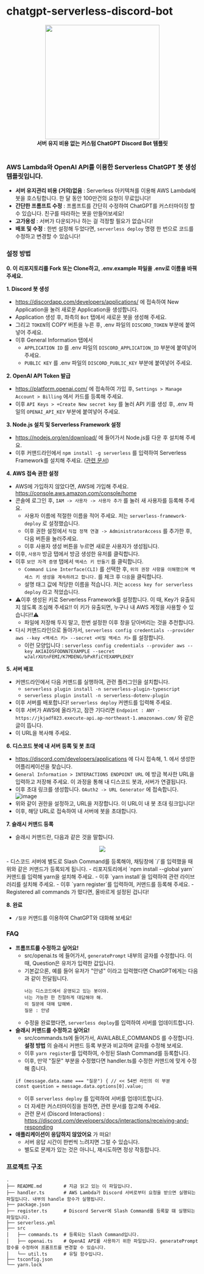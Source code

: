 # chatgpt-serverless-discord-bot

<p align="center">
  <img src="https://user-images.githubusercontent.com/31124212/222870304-b45c1a34-6d9d-4971-b13e-987818d6b6eb.png" width="300" height="300">
  <br>
  <strong>서버 유지 비용 없는 커스텀 ChatGPT Discord Bot 템플릿</strong>
  <br>
  <br>
</p>




### AWS Lambda와 OpenAI API를 이용한 Serverless ChatGPT 봇 생성 템플릿입니다.

- **서버 유지관리 비용 (거의)없음** : Serverless 아키텍쳐를 이용해 AWS Lambda에 봇을 호스팅합니다. 한 달 동안 100만건의 요청이 무료입니다! 
- **간단한 프롬프트 수정** : 프롬프트를 간단히 수정하여 ChatGPT를 커스터마이징 할 수 있습니다. 친구를 따라하는 봇을 만들어보세요!
- **고가용성** : 서버가 다운되거나 하는 걸 걱정할 필요가 없습니다!
- **배포 및 수정** : 한번 설정해 두었다면, `serverless deploy` 명령 한 번으로 코드를 수정하고 변경할 수 있습니다!


### 설정 방법

**0. 이 리포지토리를 Fork 또는 Clone하고, .env.example 파일을 .env로 이름을 바꿔 주세요.**

**1. Discord 봇 생성**

- https://discordapp.com/developers/applications/ 에 접속하여 New Application을 눌러 새로운 Application을 생성합니다.
- Application 생성 후, 좌측의 `Bot` 탭에서 새로운 봇을 생성해 주세요.
- 그리고 `TOKEN`의 COPY 버튼을 누른 후, .env 파일의 `DISCORD_TOKEN` 부분에 붙여넣어 주세요.
- 이후 General Information 탭에서
   - `APPLICATION ID` 를 .env 파일의 `DISCORD_APPLICATION_ID` 부분에 붙여넣어 주세요.
   - `PUBLIC KEY` 를 .env 파일의 `DISCORD_PUBLIC_KEY` 부분에 붙여넣어 주세요.

**2. OpenAI API Token 발급**

- https://platform.openai.com/ 에 접속하여 가입 후, `Settings > Manage Account > Billing` 에서 카드를 등록해 주세요.
- 이후 `API Keys > +Create New secret key` 를 눌러 API 키를 생성 후, .env 파일의 `OPENAI_API_KEY` 부분에 붙여넣어 주세요.

**3. Node.js 설치 및 Serverless Framework 설정**

- https://nodejs.org/en/download/ 에 들어가서 Node.js를 다운 후 설치해 주세요.
- 이후 커맨드라인에서 `npm install -g serverless` 를 입력하여 Serverless Framework를 설치해 주세요. ([관련 문서](https://www.serverless.com/framework/docs/getting-started))

**4. AWS 접속 권한 설정**

- AWS에 가입하지 않았다면, AWS에 가입해 주세요. https://console.aws.amazon.com/console/home
- 콘솔에 로그인 후, `IAM -> 사용자 -> 사용자 추가` 를 눌러 새 사용자를 등록해 주세요.
  - 사용자 이름에 적절한 이름을 적어 주세요. 저는 `serverless-framework-deploy` 로 설정했습니다.
  - 이후 권한 설정에서 `직접 정책 연결 -> AdministratorAccess` 를 추가한 후, 다음 버튼을 눌러주세요.
  - 이후 사용자 생성 버튼을 누르면 새로운 사용자가 생성됩니다.
- 이후, `사용자` 방금 탭에서 방금 생성한 유저를 클릭합니다.
- 이후 `보안 자격 증명` 탭에서 `액세스 키 만들기` 를 클릭합니다.
  - `Command Line Interface(CLI)` 를 선택한 후, `위의 권장 사항을 이해했으며 액세스 키 생성을 계속하려고 합니다.` 를 체크 후 `다음`을 클릭합니다.
  - 설명 태그 값에 적당한 이름을 적습니다. 저는 `access key for serverless deploy` 라고 적었습니다.
- ⚠️이후 생성된 키로 Serverless Framework를 설정합니다. 이 때, Key가 유출되지 않도록 조심해 주세요!! 이 키가 유출되면, 누구나 내 AWS 계정을 사용할 수 있습니다!!⚠️
  - 파일에 저장해 두지 말고, 한번 설정한 이후 창을 닫아버리는 것을 추천합니다. 
- 다시 커맨드라인으로 돌아가서, `serverless config credentials --provider aws --key <액세스 키> --secret <비밀 액세스 키>` 를 설정합니다.
  - 이런 모양입니다 : `serverless config credentials --provider aws --key AKIAIOSFODNN7EXAMPLE --secret wJalrXUtnFEMI/K7MDENG/bPxRfiCYEXAMPLEKEY`

**5. 서버 배포**

- 커맨드라인에서 다음 커맨드를 실행하여, 관련 플러그인을 설치합니다.
  - `serverless plugin install -n serverless-plugin-typescript`
  - `serverless plugin install -n serverless-dotenv-plugin`
- 이후 서버를 배포합니다! `serverless deploy` 커맨드를 입력해 주세요.
- 이후 서버가 AWS에 올라가고, 잠깐 기다리면 `Endpoint : ANY - https://jkjadf823.execute-api.ap-northeast-1.amazonaws.com/` 와 같은 글이 뜹니다.
- 이 URL을 복사해 주세요.

**6. 디스코드 봇에 내 서버 등록 및 봇 초대**

- https://discord.com/developers/applications 에 다시 접속해, 1. 에서 생성한 어플리케이션을 찾습니다.
- `General Information > INTERACTIONS ENDPOINT URL` 에 방금 복사한 URL을 입력하고 저장해 주세요. 이 과정을 통해 내 디스코드 봇과, 서버가 연결됩니다.
- 이후 초대 링크를 생성합니다. `OAuth2 -> URL Generator` 에 접속합니다.
![image](https://user-images.githubusercontent.com/31124212/222872546-9353dc83-6319-4b55-9498-a7e7e6b0db23.png)
- 위와 같이 권한을 설정하고, URL을 저장합니다. 이 URL이 내 봇 초대 링크입니다!
- 이후, 해당 URL로 접속하여 내 서버에 봇을 초대합니다.

**7. 슬래시 커맨드 등록**

- 슬래시 커맨드란, 다음과 같은 것을 말합니다.
<p align="center">
  <img src="https://user-images.githubusercontent.com/31124212/222872631-41bee138-7565-4dad-b38f-1d07a1a2482e.png">
<p>
- 디스코드 서버에 별도로 Slash Command를 등록해야, 채팅창에 `/`를 입력했을 때 위와 같은 커맨드가 등록되게 됩니다.
- 리포지토리에서 `npm install --global yarn` 커맨드를 입력해 yarn을 설치해 주세요.
- 이후 `yarn install`을 입력하여 관련 라이브러리를 설치해 주세요.
- 이후 `yarn register`를 입력하여, 커맨드를 등록해 주세요.
- Registered all commands 가 떴다면, 올바르게 설정된 겁니다!
  
**8. 완료**
- `/질문` 커맨드를 이용하여 ChatGPT와 대화해 보세요!

### FAQ

- **프롬프트를 수정하고 싶어요!**
  - src/openai.ts 에 들어가서, `generatePrompt` 내부의 글자를 수정합니다. 이 때, Question은 유저가 입력한 값입니다.
  - 기본값으론, 예를 들어 유저가 "안녕" 이라고 입력했다면 ChatGPT에게는 다음과 같이 전달됩니다.
    ```
    너는 디스코드에서 운영되고 있는 봇이야.
    너는 가능한 한 친절하게 대답해야 해.
    이 질문에 대해 답해봐.
    질문 : 안녕
    ```
  - 수정을 완료했다면, `serverless deploy`를 입력하여 서버를 업데이트합니다.
- **슬래시 커맨드를 수정하고 싶어요!**
  - src/commands.ts에 들어가서, AVAILABLE_COMMANDS 를 수정합니다. **설정 방법** 의 슬래시 커맨드 등록 부분과 비교하며 글자를 수정해 보세요.
  - 이후 `yarn register`를 입력하여, 수정된 Slash Command를 등록합니다.
  - 이후, 만약 "질문" 부분을 수정했다면 handler.ts를 수정한 커맨드에 맞게 수정해 줍니다.
  ```
  if (message.data.name === "질문") { // << 54번 라인의 이 부분
  const question = message.data.options[0].value;
  ```
  - 이후 `serverless deploy` 를 입력하여 서버를 업데이트합니다.
  - 더 자세한 커스터마이징을 원하면, 관련 문서를 참고해 주세요.
  - 관련 문서 (Discord Interactions) : https://discord.com/developers/docs/interactions/receiving-and-responding
- **애플리케이션이 응답하지 않았어요** 가 떠요!
  - 서버 응답 시간이 한번씩 느려지면 그럴 수 있습니다.
  - 별도로 문제가 있는 것은 아니니, 재시도하면 정상 작동합니다.

### 프로젝트 구조

```
.
├── README.md        # 지금 읽고 있는 이 파일입니다.
├── handler.ts       # AWS Lambda가 Discord 서버로부터 요청을 받으면 실행되는 파일입니다. 내부의 handle 함수가 실행됩니다.
├── package.json
├── register.ts      # Discord Server에 Slash Command를 등록할 떄 실행되는 파일입니다.
├── serverless.yml
├── src
│   ├── commands.ts  # 등록되는 Slash Command입니다. 
│   ├── openai.ts    # OpenAI API를 사용하기 위한 파일입니다. generatePrompt 함수를 수정하여 프롬프트를 변경할 수 있습니다.
│   └── util.ts      # 유틸 함수입니다.
├── tsconfig.json
└── yarn.lock
```
